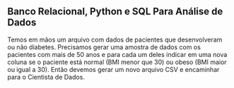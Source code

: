 ## Banco Relacional, Python e SQL Para Análise de Dados

Temos em mãos um arquivo com dados de pacientes que desenvolveram ou não diabetes. Precisamos gerar uma amostra de dados com os pacientes com mais de 50 anos e para cada um deles 
indicar em uma nova coluna se o paciente está normal (BMI menor que 30) ou obeso (BMI maior ou igual a 30). Então devemos gerar um novo arquivo CSV e encaminhar para o Cientista de Dados.
